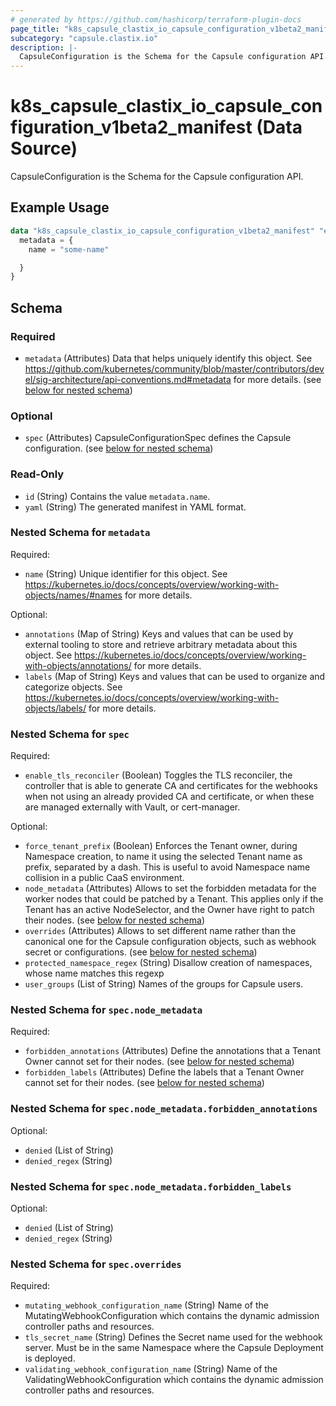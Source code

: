 ```yaml
---
# generated by https://github.com/hashicorp/terraform-plugin-docs
page_title: "k8s_capsule_clastix_io_capsule_configuration_v1beta2_manifest Data Source - terraform-provider-k8s"
subcategory: "capsule.clastix.io"
description: |-
  CapsuleConfiguration is the Schema for the Capsule configuration API.
---
```


# k8s_capsule_clastix_io_capsule_configuration_v1beta2_manifest (Data Source)

CapsuleConfiguration is the Schema for the Capsule configuration API.

## Example Usage

```terraform
data "k8s_capsule_clastix_io_capsule_configuration_v1beta2_manifest" "example" {
  metadata = {
    name = "some-name"

  }
}
```

<!-- schema generated by tfplugindocs -->
## Schema

### Required

- `metadata` (Attributes) Data that helps uniquely identify this object. See https://github.com/kubernetes/community/blob/master/contributors/devel/sig-architecture/api-conventions.md#metadata for more details. (see [below for nested schema](#nestedatt--metadata))

### Optional

- `spec` (Attributes) CapsuleConfigurationSpec defines the Capsule configuration. (see [below for nested schema](#nestedatt--spec))

### Read-Only

- `id` (String) Contains the value `metadata.name`.
- `yaml` (String) The generated manifest in YAML format.

<a id="nestedatt--metadata"></a>
### Nested Schema for `metadata`

Required:

- `name` (String) Unique identifier for this object. See https://kubernetes.io/docs/concepts/overview/working-with-objects/names/#names for more details.

Optional:

- `annotations` (Map of String) Keys and values that can be used by external tooling to store and retrieve arbitrary metadata about this object. See https://kubernetes.io/docs/concepts/overview/working-with-objects/annotations/ for more details.
- `labels` (Map of String) Keys and values that can be used to organize and categorize objects. See https://kubernetes.io/docs/concepts/overview/working-with-objects/labels/ for more details.


<a id="nestedatt--spec"></a>
### Nested Schema for `spec`

Required:

- `enable_tls_reconciler` (Boolean) Toggles the TLS reconciler, the controller that is able to generate CA and certificates for the webhooks when not using an already provided CA and certificate, or when these are managed externally with Vault, or cert-manager.

Optional:

- `force_tenant_prefix` (Boolean) Enforces the Tenant owner, during Namespace creation, to name it using the selected Tenant name as prefix, separated by a dash. This is useful to avoid Namespace name collision in a public CaaS environment.
- `node_metadata` (Attributes) Allows to set the forbidden metadata for the worker nodes that could be patched by a Tenant. This applies only if the Tenant has an active NodeSelector, and the Owner have right to patch their nodes. (see [below for nested schema](#nestedatt--spec--node_metadata))
- `overrides` (Attributes) Allows to set different name rather than the canonical one for the Capsule configuration objects, such as webhook secret or configurations. (see [below for nested schema](#nestedatt--spec--overrides))
- `protected_namespace_regex` (String) Disallow creation of namespaces, whose name matches this regexp
- `user_groups` (List of String) Names of the groups for Capsule users.

<a id="nestedatt--spec--node_metadata"></a>
### Nested Schema for `spec.node_metadata`

Required:

- `forbidden_annotations` (Attributes) Define the annotations that a Tenant Owner cannot set for their nodes. (see [below for nested schema](#nestedatt--spec--node_metadata--forbidden_annotations))
- `forbidden_labels` (Attributes) Define the labels that a Tenant Owner cannot set for their nodes. (see [below for nested schema](#nestedatt--spec--node_metadata--forbidden_labels))

<a id="nestedatt--spec--node_metadata--forbidden_annotations"></a>
### Nested Schema for `spec.node_metadata.forbidden_annotations`

Optional:

- `denied` (List of String)
- `denied_regex` (String)


<a id="nestedatt--spec--node_metadata--forbidden_labels"></a>
### Nested Schema for `spec.node_metadata.forbidden_labels`

Optional:

- `denied` (List of String)
- `denied_regex` (String)



<a id="nestedatt--spec--overrides"></a>
### Nested Schema for `spec.overrides`

Required:

- `mutating_webhook_configuration_name` (String) Name of the MutatingWebhookConfiguration which contains the dynamic admission controller paths and resources.
- `tls_secret_name` (String) Defines the Secret name used for the webhook server. Must be in the same Namespace where the Capsule Deployment is deployed.
- `validating_webhook_configuration_name` (String) Name of the ValidatingWebhookConfiguration which contains the dynamic admission controller paths and resources.
